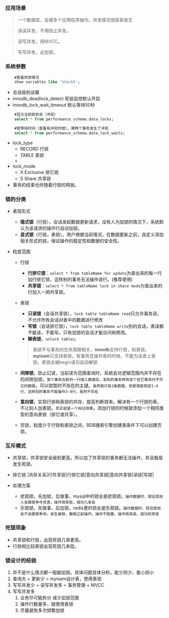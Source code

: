 ### 应用场景
> 一个数据库，会被多个应用程序操作。并发情况很容易发生

> 读读并发，不用防止并发。

> 读写并发，用MVCC。

> 写写并发，必加锁。
### 系统参数
```sql
    #查看死锁情况
    show variables like '%lock%';
```
- 会话级别设置
- innodb_deadlock_detect  死锁监控默认开启
- innodb_lock_wait_timeout 默认等待50秒

```sql
    #显示当前锁状态（冲突）
    select * from performance_schema.data_locks;

    #锁等待时间（查看有冲突的锁），哪两个事务发生了冲突
    select * from performance_schema.data_lock_waits;
```
- lock_type
  - RECORD 行锁
  - TABLE 表锁
  - 
- lock_mode
  - X Exclusive 排它锁
  - S Share 共享锁
- 事务的结束也伴随着行锁的释放。 
### 锁的分类

- 表现形式
  - **隐式锁**（行锁），会话发起数据更新请求，没有人为加锁的情况下，系统默认为该请求的操作行自动加锁。
  - **显式锁**（行锁，表锁），用户根据当前情况，在数据更新之前，自定义添加相关形式的锁，保证操作的稳定性和数据的安全性。
  
- 粒度范围
  - 行锁
    - **行排它锁**：``select * from tableName for update``为查出来的每一行加行排它锁，这样别的事务无法操作该行。(推荐使用)
    - **共享锁**：``select * from tableName lock in share mode``为查出来的行加入一把共享锁。
  - 表锁
    - **只读锁**（会话共享锁），``lock table tableName read``只允许事务读，不允许所有会话对表中的数据进行修改
    - **写锁**（会话排它锁），``lock table tableName write``别的会话，表读都不能读，不能写。只有加锁的会话才能访问和修改。
    - **解表锁**，``unlock tables``;
    > 表锁不与事务的生命周期相关，**innodb**支持行锁，和表锁。**myisam**只支持表锁。有事务在操作表的时候，不能为该表上表锁。表锁会被begin语句自动解锁

  - **间隙锁**，防止幻读，当前读为范围查询时，系统会对逻辑范围内并不存在的间隙加锁。``某个事务在新的一行插入数据后，有别的事务修改这个在它事务内不可见的数据``。可以锁暂时不存在的主键。``虽然我只有2条数据，但是我能锁定1-4行，这样别的事务不能操作3-4行，虽然不存在``
  - **意向锁**，实现行锁和表锁的共存，提高判断效率。解决有一个行锁的表，不让别人加表锁。``其实就是一个标记效果``。添加行锁的时候就添加一个相同类型的意向表锁（排它或共享）。
  - 页锁，粒度介于行锁和表锁之间，BDB搜索引擎创建表条件下可以创建页锁。
  
### 互斥模式
  - 共享锁，共享锁安全级别更高，所以加了共享锁的事务都无法操作，并且极易发生死锁。
  - 排它锁
|共存关系|行共享锁|行排它锁|意向共享锁|意向共享锁|读锁|写锁|

  
- 处理方案
  - 悲观锁，先加锁，后做事，mysql中的锁全是悲观锁。``操作数据时，假设其他人会跟我争夺资源，操作效率低，成功几率高``
  - 乐观锁，先做事，后加锁，redis里的锁全是乐观锁。``操作数据时，假设其他会不会跟我争夺，发生被锁，撤销之前操作。操作不阻塞，操作效率高，成功机率低``
  
### 死锁现象
- 共享锁和行锁，出现死锁几率更高。
- 行锁相比较表锁出现死锁几率低。

### 锁设计的经验
1. 并不是什么情况都一股脑加锁。具体问题具体分析。能少则少，能小则小
2. 查询大 + 更新少 = myisam设计表，使用表锁
3. 写写并发少 + 读写并发多 = 事务管理 + MVCC
4. 写写并发多
   1. 业务尽可能拆分 减少加锁范围
   2. 操作行数量多，就使用表锁
   3. 尽量避免多次频繁加锁
